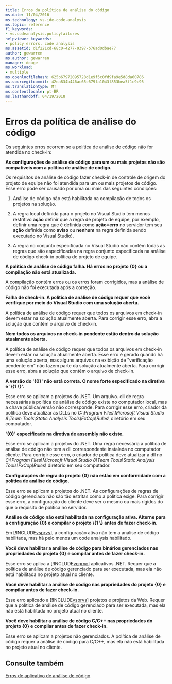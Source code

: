 ```yaml
---
title: Erros da política de análise do código
ms.date: 11/04/2016
ms.technology: vs-ide-code-analysis
ms.topic: reference
f1_keywords:
- vs.codeanalysis.policyfailures
helpviewer_keywords:
- policy errors, code analysis
ms.assetid: d1f221cd-68c0-4277-9397-b76ad0dbae77
author: gewarren
ms.author: gewarren
manager: douge
ms.workload:
- multiple
ms.openlocfilehash: 625b67972095728d1e9f5c0fd9fa9e5d8da60786
ms.sourcegitcommit: 42ea834b446ac65c679fa1043f853bea5f1c9c95
ms.translationtype: MT
ms.contentlocale: pt-BR
ms.lasthandoff: 04/19/2018
---
```

# <a name="code-analysis-policy-errors"></a>Erros da política de análise do código
Os seguintes erros ocorrem se a política de análise de código não for atendida no check-in:

 **As configurações de análise de código para um ou mais projetos não são compatíveis com a política de análise de código.**

 Os requisitos de análise de código fazer check-in de controle de origem do projeto de equipe não foi atendida para um ou mais projetos de código. Esse erro pode ser causado por uma ou mais das seguintes condições:

1.  Análise de código não está habilitada na compilação de todos os projetos na solução.

2.  A regra local definida para o projeto no Visual Studio tem menos restritivo **ação** definir que a regra de projeto de equipe, por exemplo, definir uma regra que é definida como **ação**=**erro**  no servidor tem seu **ação** definida como **aviso** ou **nenhum** na regra definida sendo executado no Visual Studio).

3.  A regra no conjunto especificada no Visual Studio não contém todas as regras que são especificadas na regra conjunto especificada na análise de código check-in política de projeto de equipe.

 **A política de análise de código falha. Há erros no projeto {0} ou a compilação não está atualizada.**

 A compilação contém erros ou os erros foram corrigidos, mas a análise de código não foi executada após a correção.

 **Falha de check-in. A política de análise de código requer que você verifique por meio do Visual Studio com uma solução aberta.**

 A política de análise de código requer que todos os arquivos em check-in devem estar na solução atualmente aberta. Para corrigir esse erro, abra a solução que contém o arquivo de check-in.

 **Nem todos os arquivos no check-in pendente estão dentro da solução atualmente aberta.**

 A política de análise de código requer que todos os arquivos em check-in devem estar na solução atualmente aberta. Esse erro é gerado quando há uma solução aberta, mas alguns arquivos na exibição de "verificação pendente em" não fazem parte da solução atualmente aberta. Para corrigir esse erro, abra a solução que contém o arquivo de check-in.

 **A versão do '{0}' não está correta. O nome forte especificado na diretiva é '\\{1 \\}'.**

 Esse erro se aplicam a projetos do .NET. Um arquivo. dll de regra necessárias à política de análise de código existe no computador local, mas a chave pública/versão não corresponde. Para corrigir esse erro, criador da política deve atualizar as DLLs no *C:\Program Files\Microsoft Visual Studio 8\Team Tools\Static Analysis Tools\FxCop\Rules\\*  diretório em seu computador.

 **'{0}' especificado na diretiva de assembly não existe.**

 Esse erro se aplicam a projetos do .NET. Uma regra necessária à política de análise de código não tem a dll correspondente instalada no computador cliente. Para corrigir esse erro, o criador de política deve atualizar a dll no *C:\Program Files\Microsoft Visual Studio 8\Team Tools\Static Analysis Tools\FxCop\Rules\\*  diretório em seu computador.

 **Configurações de regra do projeto {0} não estão em conformidade com a política de análise de código.**

 Esse erro se aplicam a projetos do .NET. As configurações de regras de código gerenciado não são tão estritas como a política exige. Para corrigir esse erro, a configuração do cliente deve ser o mesmo ou mais rígidos do que o requisito de política no servidor.

 **Análise de código não está habilitada na configuração ativa. Alterne para a configuração {0} e compilar o projeto \\{1 \\} antes de fazer check-in.**

 Em [!INCLUDE[vsprvs](../code-quality/includes/vsprvs_md.md)], a configuração ativa não tem a análise de código habilitada, mas há pelo menos um code analysis habilitado.

 **Você deve habilitar a análise de código para binários gerenciados nas propriedades do projeto {0} e compilar antes de fazer check-in.**

 Esse erro se aplica a [!INCLUDE[vcprvc](../code-quality/includes/vcprvc_md.md)] aplicativos .NET. Requer que a política de análise de código gerenciado para ser executada, mas ela não está habilitada no projeto atual no cliente.

 **Você deve habilitar a análise de código nas propriedades do projeto {0} e compilar antes de fazer check-in.**

 Esse erro aplicado a [!INCLUDE[vsprvs](../code-quality/includes/vsprvs_md.md)] projetos e projetos da Web. Requer que a política de análise de código gerenciado para ser executada, mas ela não está habilitada no projeto atual no cliente.

 **Você deve habilitar a análise de código C/C++ nas propriedades do projeto {0} e compilar antes de fazer check-in.**

 Esse erro se aplicam a projetos não gerenciados. A política de análise de código requer a análise de código para C/C++, mas ela não está habilitada no projeto atual no cliente.

## <a name="see-also"></a>Consulte também
 [Erros de aplicativo de análise de código](../code-quality/code-analysis-application-errors.md)